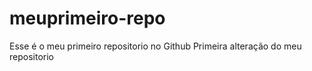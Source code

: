 # meuprimeiro-repo
Esse é o meu primeiro repositorio no Github
Primeira alteração do meu repositorio
